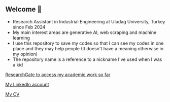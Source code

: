 ## Welcome 👋
- Research Assistant in Industrial Engineering at Uludag University, Turkey since Feb 2024
- My main interest areas are generative AI, web scraping and machine learning
- I use this repository to save my codes so that I can see my codes in one place and they may help people (It doesn't have a meaning otherwise in my opinion)
- The repository name is a reference to a nickname I've used when I was a kid 
  
 [ResearchGate to access my academic work so far](https://www.researchgate.net/profile/Asli-Beyza-Ciftpinar)
 
 [My LinkedIn account](https://www.linkedin.com/in/asli-ciftpinar/)

 [My CV](https://docs.google.com/document/d/1gRfK8tuTBsrP2Xh5I48dsc-ldoKElA-n/edit?usp=drive_link&ouid=114550443123021100237&rtpof=true&sd=true)
 
 
<!--
**qwertyuisback/qwertyuisback** is a ✨ _special_ ✨ repository because its `README.md` (this file) appears on your GitHub profile.

Here are some ideas to get you started:

- 🔭 I’m currently working on ...
- 🌱 I’m currently learning ...
- 👯 I’m looking to collaborate on ...
- 🤔 I’m looking for help with ...
- 💬 Ask me about ...
- 📫 How to reach me: ...
- 😄 Pronouns: ...
- ⚡ Fun fact: ...
-->
